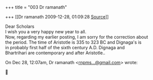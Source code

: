 +++
title = "003 Dr ramanath"

+++
[[Dr ramanath	2009-12-28, 01:09:28 [Source](https://groups.google.com/g/bvparishat/c/tgfMhUNQDpY)]]



Dear Scholars  
I wish you a very happy new year to all.  
Now, regarding my earlier posting, I am sorry for the correction about  
the period. The time of Aristotle is 335 to 323 BC and Dignaga's is  
in probably first half of the sixth century A.D. Dignaga and  
Bhartrihari are contemporary and after Aristotle..

On Dec 28, 12:07am, Dr ramanath \<[rnpms...@gmail.com]()\> wrote:  



